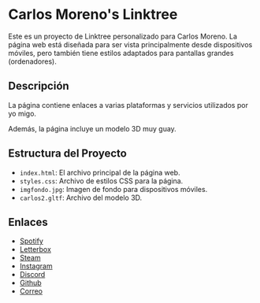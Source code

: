 # Carlos Moreno's Linktree

Este es un proyecto de Linktree personalizado para Carlos Moreno. La página web está diseñada para ser vista principalmente desde dispositivos móviles, pero también tiene estilos adaptados para pantallas grandes (ordenadores).

## Descripción

La página contiene enlaces a varias plataformas y servicios utilizados por yo migo.

Además, la página incluye un modelo 3D muy guay.

## Estructura del Proyecto

- `index.html`: El archivo principal de la página web.
- `styles.css`: Archivo de estilos CSS para la página.
- `imgfondo.jpg`: Imagen de fondo para dispositivos móviles.
- `carlos2.gltf`: Archivo del modelo 3D.

## Enlaces

- [Spotify](https://open.spotify.com/user/21ekd643rqqyxhssbnqjycrfy?si=f6f29d6814664eab)
- [Letterbox](https://boxd.it/9uosP)
- [Steam](https://steamcommunity.com/id/poopoopeepeeheehee/)
- [Instagram](https://www.instagram.com/carlosmorenomalvado/)
- [Discord](https://discordapp.com/users/357955189149532161)
- [Github](https://github.com/carmoran0)
- [Correo](mailto:metricas_mensulas.0p@icloud.com)

